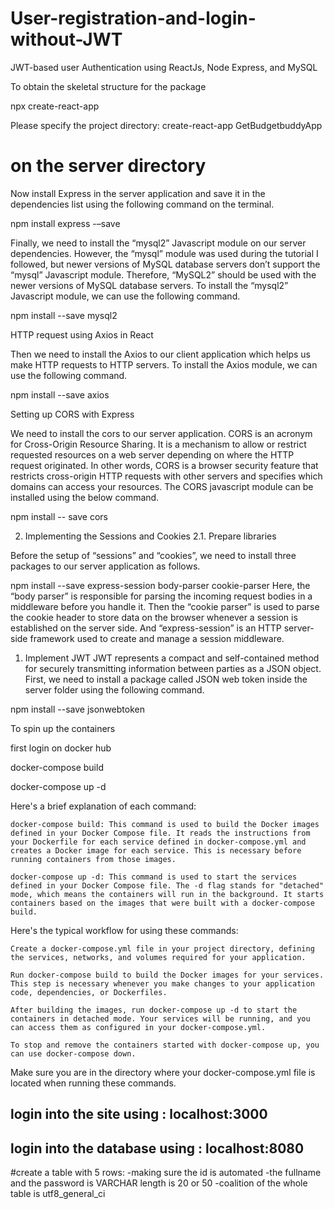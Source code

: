 # User-registration-and-login-without-JWT
JWT-based user Authentication using ReactJs, Node Express, and MySQL

To obtain the skeletal structure for the package

npx create-react-app 

Please specify the project directory:
create-react-app GetBudgetbuddyApp

# on the server directory

Now install Express in the server application and save it in the dependencies list using the following command on the terminal.

npm install express -–save

Finally, we need to install the “mysql2” Javascript module on our server dependencies. However, the “mysql” module was used during the tutorial I followed, but newer versions of MySQL database servers don’t support the “mysql” Javascript module. Therefore, “MySQL2” should be used with the newer versions of MySQL database servers. To install the “mysql2” Javascript module, we can use the following command.

npm install --save mysql2

HTTP request using Axios in React

Then we need to install the Axios to our client application which helps us make HTTP requests to HTTP servers. To install the Axios module, we can use the following command.

npm install --save axios

Setting up CORS with Express

We need to install the cors to our server application. CORS is an acronym for Cross-Origin Resource Sharing. It is a mechanism to allow or restrict requested resources on a web server depending on where the HTTP request originated. In other words, CORS is a browser security feature that restricts cross-origin HTTP requests with other servers and specifies which domains can access your resources. The CORS javascript module can be installed using the below command.

npm install -- save cors


2. Implementing the Sessions and Cookies
2.1. Prepare libraries

Before the setup of “sessions” and “cookies”, we need to install three packages to our server application as follows.

npm install --save express-session body-parser cookie-parser
Here, the “body parser” is responsible for parsing the incoming request bodies in a middleware before you handle it. Then the “cookie parser” is used to parse the cookie header to store data on the browser whenever a session is established on the server side. And “express-session” is an HTTP server-side framework used to create and manage a session middleware.

1. Implement JWT
JWT represents a compact and self-contained method for securely transmitting information between parties as a JSON object. First, we need to install a package called JSON web token inside the server folder using the following command.

npm install --save jsonwebtoken

To spin up the containers

first login on docker hub

docker-compose build

docker-compose up -d

Here's a brief explanation of each command:

    docker-compose build: This command is used to build the Docker images defined in your Docker Compose file. It reads the instructions from your Dockerfile for each service defined in docker-compose.yml and creates a Docker image for each service. This is necessary before running containers from those images.

    docker-compose up -d: This command is used to start the services defined in your Docker Compose file. The -d flag stands for "detached" mode, which means the containers will run in the background. It starts containers based on the images that were built with a docker-compose build.

Here's the typical workflow for using these commands:

    Create a docker-compose.yml file in your project directory, defining the services, networks, and volumes required for your application.

    Run docker-compose build to build the Docker images for your services. This step is necessary whenever you make changes to your application code, dependencies, or Dockerfiles.

    After building the images, run docker-compose up -d to start the containers in detached mode. Your services will be running, and you can access them as configured in your docker-compose.yml.

    To stop and remove the containers started with docker-compose up, you can use docker-compose down.

Make sure you are in the directory where your docker-compose.yml file is located when running these commands.

## login into the site using : localhost:3000

## login into the database using : localhost:8080

#create a table with 5 rows: 
  -making sure the id is automated
  -the fullname and the password is VARCHAR length is 20 or 50
  -coalition of the whole table is utf8_general_ci